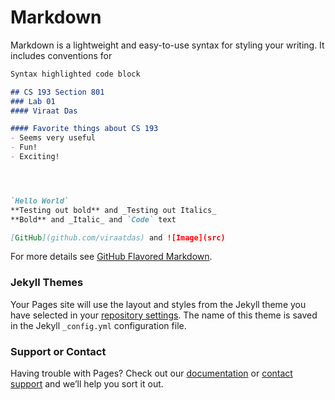 # Markdown

Markdown is a lightweight and easy-to-use syntax for styling your writing. It includes conventions for

```markdown
Syntax highlighted code block

## CS 193 Section 801
### Lab 01
#### Viraat Das

#### Favorite things about CS 193
- Seems very useful 
- Fun! 
- Exciting! 




`Hello World`
**Testing out bold** and _Testing out Italics_
**Bold** and _Italic_ and `Code` text

[GitHub](github.com/viraatdas) and ![Image](src)
```

For more details see [GitHub Flavored Markdown](https://guides.github.com/features/mastering-markdown/).

### Jekyll Themes

Your Pages site will use the layout and styles from the Jekyll theme you have selected in your [repository settings](https://github.com/kalutes/CS193_Fall18_Lab1/settings). The name of this theme is saved in the Jekyll `_config.yml` configuration file.

### Support or Contact

Having trouble with Pages? Check out our [documentation](https://help.github.com/categories/github-pages-basics/) or [contact support](https://github.com/contact) and we’ll help you sort it out.
